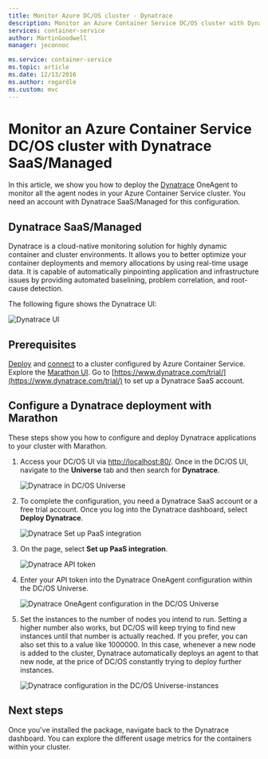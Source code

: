 ```yaml
---
title: Monitor Azure DC/OS cluster - Dynatrace
description: Monitor an Azure Container Service DC/OS cluster with Dynatrace. Deploy the Dynatrace OneAgent by using the DC/OS dashboard.
services: container-service
author: MartinGoodwell
manager: jeconnoc

ms.service: container-service
ms.topic: article
ms.date: 12/13/2016
ms.author: rogardle
ms.custom: mvc
---
```


# Monitor an Azure Container Service DC/OS cluster with Dynatrace SaaS/Managed

In this article, we show you how to deploy the [Dynatrace](https://www.dynatrace.com/) OneAgent to monitor all the agent nodes in your Azure Container Service cluster. You need an account with Dynatrace SaaS/Managed for this configuration. 

## Dynatrace SaaS/Managed
Dynatrace is a cloud-native monitoring solution for highly dynamic container and cluster environments. It allows you to better optimize your container deployments and memory allocations by using real-time usage data. It is capable of automatically pinpointing application and infrastructure issues by providing automated baselining, problem correlation, and root-cause detection.

The following figure shows the Dynatrace UI:

![Dynatrace UI](./media/container-service-monitoring-dynatrace/dynatrace.png)

## Prerequisites 
[Deploy](container-service-deployment.md) and [connect](./../container-service-connect.md) to a cluster configured by Azure Container Service. Explore the [Marathon UI](container-service-mesos-marathon-ui.md). Go to [https://www.dynatrace.com/trial/](https://www.dynatrace.com/trial/) to set up a Dynatrace SaaS account.  

## Configure a Dynatrace deployment with Marathon
These steps show you how to configure and deploy Dynatrace applications to your cluster with Marathon.

1. Access your DC/OS UI via [http://localhost:80/](http://localhost:80/). Once in the DC/OS UI, navigate to the **Universe** tab and then search for **Dynatrace**.

    ![Dynatrace in DC/OS Universe](./media/container-service-monitoring-dynatrace/dynatrace-universe.png)

2. To complete the configuration, you need a Dynatrace SaaS account or a free trial account. Once you log into the Dynatrace dashboard, select **Deploy Dynatrace**.

    ![Dynatrace Set up PaaS integration](./media/container-service-monitoring-dynatrace/setup-paas.png)

3. On the page, select **Set up PaaS integration**. 

    ![Dynatrace API token](./media/container-service-monitoring-dynatrace/api-token.png) 

4. Enter your API token into the Dynatrace OneAgent configuration within the DC/OS Universe. 

    ![Dynatrace OneAgent configuration in the DC/OS Universe](./media/container-service-monitoring-dynatrace/dynatrace-config.png)

5. Set the instances to the number of nodes you intend to run. Setting a higher number also works, but DC/OS will keep trying to find new instances until that number is actually reached. If you prefer, you can also set this to a value like 1000000. In this case, whenever a new node is added to the cluster, Dynatrace automatically deploys an agent to that new node, at the price of DC/OS constantly trying to deploy further instances.

    ![Dynatrace configuration in the DC/OS Universe-instances](./media/container-service-monitoring-dynatrace/dynatrace-config2.png)

## Next steps

Once you've installed the package, navigate back to the Dynatrace dashboard. You can explore the different usage metrics for the containers within your cluster. 